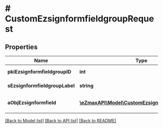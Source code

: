 # # CustomEzsignformfieldgroupRequest

## Properties

Name | Type | Description | Notes
------------ | ------------- | ------------- | -------------
**pkiEzsignformfieldgroupID** | **int** | The unique ID of the Ezsignformfieldgroup | [optional]
**sEzsignformfieldgroupLabel** | **string** | The Label for the Ezsignformfieldgroup | [optional]
**aObjEzsignformfield** | [**\eZmaxAPI\Model\CustomEzsignformfieldRequest[]**](CustomEzsignformfieldRequest.md) | An array containing all the values to fill the Ezsignform. |

[[Back to Model list]](../../README.md#models) [[Back to API list]](../../README.md#endpoints) [[Back to README]](../../README.md)
